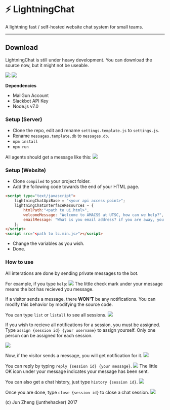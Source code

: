 # ⚡ LightningChat
A lightning fast / self-hosted website chat system for small teams.

-----------------------------------
## Download
LightningChat is still under heavy development. You can download the source now, but it might not be useable.

![](http://i.imgur.com/eqqLyXr.png)
![](http://i.imgur.com/X1KxQoB.png)

**Dependencies**
* MailGun Account
* Slackbot API Key
* Node.js v7.0

### Setup (Server)
* Clone the repo, edit and rename `settings.template.js` to `settings.js`.
* Rename `messages.template.db` to `messages.db`.
* `npm install`
* `npm run`

All agents should get a message like this:
![](https://i.imgur.com/BB0fCED.png)

### Setup (Website)
* Clone `compiled` to your project folder.
* Add the following code towards the end of your HTML page.
```html
<script type="text/javascript">
    lightningChatApiBase = "<your api access point>";
    lightningChatInterfaceResources = {
        htmlPath:"<path to ui.html>",
        welcomeMessage: "Welcome to AMACSS at UTSC, how can we help?",
        emailMessage: "What is you email address? if you are away, you will recieve an email notification when we reply."
    };
</script>
<script src="<path to lc.min.js>"></script>
```
* Change the variables as you wish.
* Done.


### How to use

All interations are done by sending private messages to the bot.

For example, if you type `help`:
![](http://i.imgur.com/9kFs4Th.png)
The little check mark under your message means the bot has recieved you message.


If a visitor sends a message, there **WON'T** be any notifications. You can modify this behavior by modifying the source code.

You can type `list` or `listall` to see all sessions.
![](http://i.imgur.com/29PCZEM.png)

If you wish to recieve all notifications for a session, you must be assigned. Type `assign {session id} {your username}` to assign yourself. Only one person can be assigned for each session.

![](http://i.imgur.com/YKYXCOA.png)

Now, if the visitor sends a message, you will get notification for it.
![](http://i.imgur.com/NWpvhj6.png)

You can reply by typing `reply {session id} {your message}`.
![](http://i.imgur.com/0nbWDCx.png)
The little OK icon under your message indicates your message has been sent.

You can also get a chat history, just type `history {session id}`.
![](http://i.imgur.com/qijWCUd.png)

Once you are done, type `close {session id}` to close a chat session.
![](http://i.imgur.com/R8iCpVe.png)

(c) Jun Zheng (junthehacker) 2017
